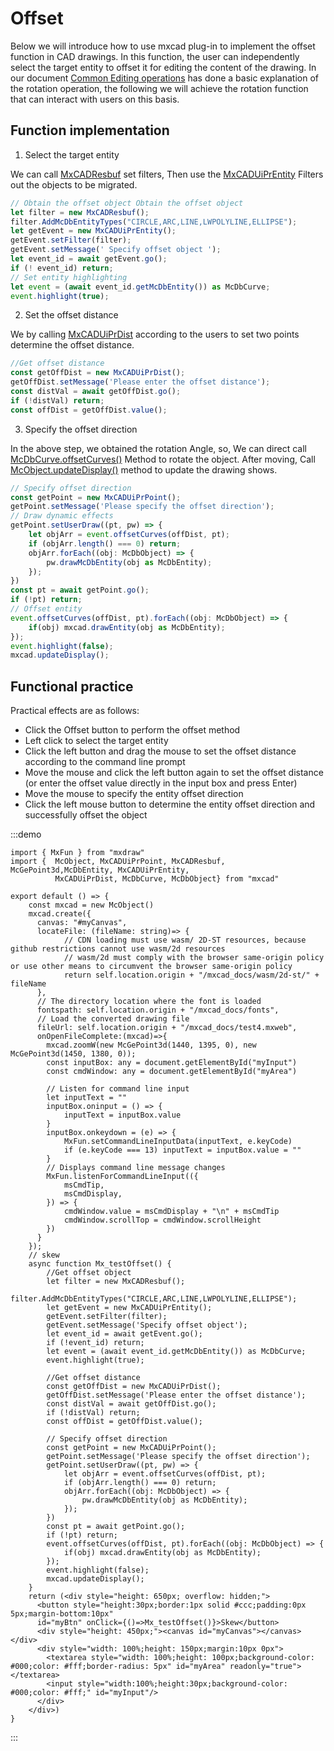 # Offset

Below we will introduce how to use mxcad plug-in to implement the offset function in CAD drawings. In this function, the user can independently select the target entity to offset it for editing the content of the drawing. In our document [Common Editing operations](../../../5.图纸编辑/2.常用编辑操作.md#偏移) has done a basic explanation of the rotation operation, the following we will achieve the rotation function that can interact with users on this basis.

## Function implementation

1. Select the target entity

We can call [MxCADResbuf](../../../../api/classes/2d.MxCADResbuf.md#class-mxcadresbuf) set filters, Then use the [MxCADUiPrEntity](../../../../api/classes/2d.MxCADUiPrEntity.md#class-mxcaduiprentity) Filters out the objects to be migrated.

```ts
// Obtain the offset object Obtain the offset object
let filter = new MxCADResbuf();
filter.AddMcDbEntityTypes("CIRCLE,ARC,LINE,LWPOLYLINE,ELLIPSE");
let getEvent = new MxCADUiPrEntity();
getEvent.setFilter(filter);
getEvent.setMessage(' Specify offset object ');
let event_id = await getEvent.go();
if (! event_id) return;
// Set entity highlighting
let event = (await event_id.getMcDbEntity()) as McDbCurve;
event.highlight(true);
```

2. Set the offset distance

We by calling [MxCADUiPrDist](../../../../api/classes/2d.MxCADUiPrDist.md) according to the users to set two points determine the offset distance.

```ts
//Get offset distance
const getOffDist = new MxCADUiPrDist();
getOffDist.setMessage('Please enter the offset distance');
const distVal = await getOffDist.go();
if (!distVal) return;
const offDist = getOffDist.value();
```

3. Specify the offset direction

In the above step, we obtained the rotation Angle, so, We can direct call  [McDbCurve.offsetCurves()](../../../../api/classes/2d.McDbCurve.md#offsetcurves) Method to rotate the object. After moving, Call [McObject.updateDisplay()](../../../../api/classes/2d.McObject.md#updatedisplay) method to update the drawing shows.

```ts
// Specify offset direction
const getPoint = new MxCADUiPrPoint();
getPoint.setMessage('Please specify the offset direction');
// Draw dynamic effects
getPoint.setUserDraw((pt, pw) => {
    let objArr = event.offsetCurves(offDist, pt);
    if (objArr.length() === 0) return;
    objArr.forEach((obj: McDbObject) => {
        pw.drawMcDbEntity(obj as McDbEntity);
    });
})
const pt = await getPoint.go();
if (!pt) return;
// Offset entity
event.offsetCurves(offDist, pt).forEach((obj: McDbObject) => {
    if(obj) mxcad.drawEntity(obj as McDbEntity);
});
event.highlight(false);
mxcad.updateDisplay();
```

## Functional practice

Practical effects are as follows:
* Click the Offset button to perform the offset method
* Left click to select the target entity
* Click the left button and drag the mouse to set the offset distance according to the command line prompt
* Move the mouse and click the left button again to set the offset distance (or enter the offset value directly in the input box and press Enter)
* Move the mouse to specify the entity offset direction
* Click the left mouse button to determine the entity offset direction and successfully offset the object

:::demo
```tsx
import { MxFun } from "mxdraw"
import {  McObject, MxCADUiPrPoint, MxCADResbuf, McGePoint3d,McDbEntity, MxCADUiPrEntity,
          MxCADUiPrDist, McDbCurve, McDbObject} from "mxcad"

export default () => {
    const mxcad = new McObject()
    mxcad.create({
      canvas: "#myCanvas",
      locateFile: (fileName: string)=> {
            // CDN loading must use wasm/ 2D-ST resources, because github restrictions cannot use wasm/2d resources
            // wasm/2d must comply with the browser same-origin policy or use other means to circumvent the browser same-origin policy
            return self.location.origin + "/mxcad_docs/wasm/2d-st/" + fileName
      },
      // The directory location where the font is loaded
      fontspath: self.location.origin + "/mxcad_docs/fonts",
      // Load the converted drawing file
      fileUrl: self.location.origin + "/mxcad_docs/test4.mxweb",
      onOpenFileComplete:(mxcad)=>{
        mxcad.zoomW(new McGePoint3d(1440, 1395, 0), new McGePoint3d(1450, 1380, 0));
        const inputBox: any = document.getElementById("myInput")
        const cmdWindow: any = document.getElementById("myArea")

        // Listen for command line input
        let inputText = ""
        inputBox.oninput = () => {
            inputText = inputBox.value
        }
        inputBox.onkeydown = (e) => {
            MxFun.setCommandLineInputData(inputText, e.keyCode)
            if (e.keyCode === 13) inputText = inputBox.value = ""
        }
        // Displays command line message changes
        MxFun.listenForCommandLineInput(({
            msCmdTip,
            msCmdDisplay,
        }) => {
            cmdWindow.value = msCmdDisplay + "\n" + msCmdTip
            cmdWindow.scrollTop = cmdWindow.scrollHeight
        })
      }
    });
    // skew
    async function Mx_testOffset() {
        //Get offset object
        let filter = new MxCADResbuf();
        filter.AddMcDbEntityTypes("CIRCLE,ARC,LINE,LWPOLYLINE,ELLIPSE");
        let getEvent = new MxCADUiPrEntity();
        getEvent.setFilter(filter);
        getEvent.setMessage('Specify offset object');
        let event_id = await getEvent.go();
        if (!event_id) return;
        let event = (await event_id.getMcDbEntity()) as McDbCurve;
        event.highlight(true);

        //Get offset distance
        const getOffDist = new MxCADUiPrDist();
        getOffDist.setMessage('Please enter the offset distance');
        const distVal = await getOffDist.go();
        if (!distVal) return;
        const offDist = getOffDist.value();

        // Specify offset direction
        const getPoint = new MxCADUiPrPoint();
        getPoint.setMessage('Please specify the offset direction');
        getPoint.setUserDraw((pt, pw) => {
            let objArr = event.offsetCurves(offDist, pt);
            if (objArr.length() === 0) return;
            objArr.forEach((obj: McDbObject) => {
                pw.drawMcDbEntity(obj as McDbEntity);
            });
        })
        const pt = await getPoint.go();
        if (!pt) return;
        event.offsetCurves(offDist, pt).forEach((obj: McDbObject) => {
            if(obj) mxcad.drawEntity(obj as McDbEntity);
        });
        event.highlight(false);
        mxcad.updateDisplay();
    }
    return (<div style="height: 650px; overflow: hidden;">
      <button style="height:30px;border:1px solid #ccc;padding:0px 5px;margin-bottom:10px"
      id="myBtn" onClick={()=>Mx_testOffset()}>Skew</button>
      <div style="height: 450px;"><canvas id="myCanvas"></canvas></div>
      <div style="width: 100%;height: 150px;margin:10px 0px">
        <textarea style="width: 100%;height: 100px;background-color: #000;color: #fff;border-radius: 5px" id="myArea" readonly="true"></textarea>
        <input style="width:100%;height:30px;background-color: #000;color: #fff;" id="myInput"/>
      </div>
    </div>)
}
```
:::



